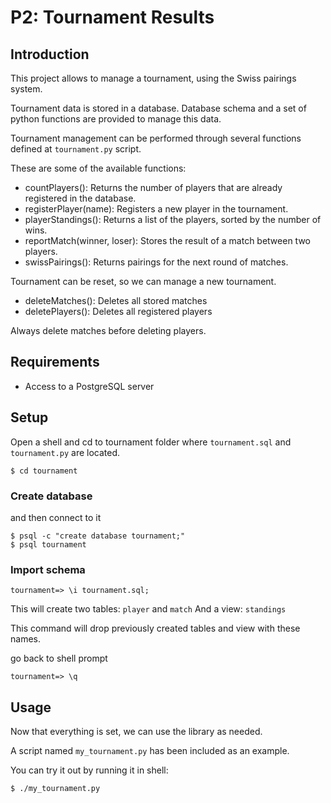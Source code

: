 # P2: Tournament Results
## Introduction

This project allows to manage a tournament, using the Swiss pairings system.

Tournament data is stored in a database. Database schema and a set of python functions are provided to manage this data.

Tournament management can be performed through several functions defined at `tournament.py` script.

These are some of the available functions:

- countPlayers(): Returns the number of players that are already registered in the database.
- registerPlayer(name): Registers a new player in the tournament.
- playerStandings(): Returns a list of the players, sorted by the number of wins.
- reportMatch(winner, loser): Stores the result of a match between two players.
- swissPairings(): Returns pairings for the next round of matches.

Tournament can be reset, so we can manage a new tournament.

- deleteMatches(): Deletes all stored matches
- deletePlayers(): Deletes all registered players

Always delete matches before deleting players.

## Requirements

- Access to a PostgreSQL server

## Setup

Open a shell and cd to tournament folder where `tournament.sql` and `tournament.py` are located. 

```
$ cd tournament
```

### Create database 

and then connect to it
```
$ psql -c "create database tournament;"
$ psql tournament
```
### Import schema
```
tournament=> \i tournament.sql;
```
This will create two tables: `player` and `match`
And a view: `standings`

This command will drop previously created tables and view with these names.

go back to shell prompt
```
tournament=> \q
```

## Usage

Now that everything is set, we can use the library as needed.

A script named `my_tournament.py` has been included as an example.

You can try it out by running it in shell:
```
$ ./my_tournament.py
```